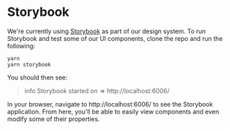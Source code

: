 # Storybook
We're currently using [Storybook](https://storybook.js.org/) as part of our design system. To run Storybook and test some of our UI components, clone the repo and run the following:
```
yarn
yarn storybook
```
You should then see:
> info Storybook started on => http://localhost:6006/

In your browser, navigate to http://localhost:6006/ to see the Storybook application. From here, you'll be able to easily view components and even modify some of their properties.

